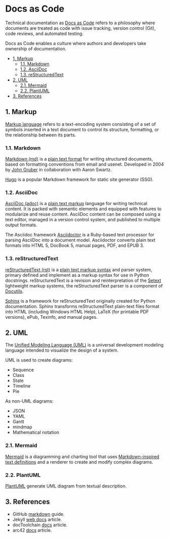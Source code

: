 # Docs as Code

Technical documentation as [Docs as Code](https://www.writethedocs.org/guide/docs-as-code/) refers to a philosophy where documents are treated as code with issue tracking, version control (Git),  code reviews, and automated testing.

Docs as Code enables a culture where authors and developers take ownership of documentation.

- [1. Markup](#1-markup)
  - [1.1. Markdown](#11-markdown)
  - [1.2. AsciiDoc](#12-asciidoc)
  - [1.3. reStructuredText](#13-restructuredtext)
- [2. UML](#2-uml)
  - [2.1. Mermaid](#21-mermaid)
  - [2.2. PlantUML](#22-plantuml)
- [3. References](#3-references)

## 1. Markup

[Markup language](https://en.m.wikipedia.org/wiki/Markup_language) refers to a text-encoding system consisting of a set of symbols inserted in a text document to control its structure, formatting, or the relationship between its parts.

### 1.1. Markdown

[Markdown (md)](https://github.com/commonmark/commonmark-spec) is a [plain text format](https://www.markdownguide.org/basic-syntax/) for writing structured documents, based on formatting conventions from email and usenet. Developed in 2004 by [John Gruber](https://daringfireball.net/projects/markdown/) in collaboration with Aaron Swartz.

[Hugo](https://gohugo.io/) is a popular Markdown framework for static site generator (SSG).

### 1.2. AsciiDoc

[AsciiDoc (adoc)](https://asciidoc.org/) is a [plain text markup](https://docs.asciidoctor.org/asciidoc/latest/syntax-quick-reference/) language for writing technical content. It is packed with semantic elements and equipped with features to modularize and reuse content. AsciiDoc content can be composed using a text editor, managed in a version control system, and published to multiple output formats.

The Asciidoc framework [Asciidoctor](https://asciidoctor.org/) is a Ruby-based text processor for parsing AsciiDoc into a document model. Asciidoctor converts plain text formats into HTML 5, DocBook 5, manual pages, PDF, and EPUB 3.

### 1.3. reStructuredText

[reStructuredText (rst)](https://docutils.sourceforge.io/rst.html) is a [plain text markup syntax](https://docutils.sourceforge.io/docs/user/rst/quickref.html) and parser system, primary defined and implement as a markup syntax for use in Python docstrings. reStructuredText is a revision and reinterpretation of the [Setext](https://docutils.sourceforge.io/mirror/setext.html) lightweight markup systems, the reStructuredText parser is a component of [Docutils](https://docutils.sourceforge.io/index.html).

[Sphinx](https://www.sphinx-doc.org/en/master/index.html) is a framework for reStructuredText originally created for Python documentation. Sphinx transforms  reStructuredText plain-text files format into HTML (including Windows HTML Help), LaTeX (for printable PDF versions), ePub, Texinfo, and manual pages.

## 2. UML

The [Unified Modeling Language (UML)](https://www.uml.org/) is a universal development modeling language intended to visualize the design of a system.

UML is used to create diagrams:

- Sequence
- Class
- State
- Timeline
- Pie

As non-UML diagrams:

- JSON
- YAML
- Gantt
- mindmap
- Mathematical notation

### 2.1. Mermaid

[Mermaid](https://github.com/mermaid-js/mermaid/) is a diagramming and charting tool that uses [Markdown-inspired text definitions](https://mermaid-js.github.io/mermaid/#/./n00b-syntaxReference) and a renderer to create and modify complex diagrams.

### 2.2. PlantUML

[PlantUML](https://github.com/plantuml/plantuml) generate UML diagram from textual description.

## 3. References

- GitHub [markdown](https://github.com/mattcone/markdown-guide) guide.
- Jekyll [web docs](https://jekyllrb.com/) article.
- docToolchain [docs](http://doctoolchain.org/docToolchain/v2.0.x/index.html) article.
- arc42 [docs](https://arc42.org/) article.
